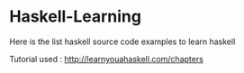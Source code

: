 # Haskell-Learning


Here is the list haskell source code examples to learn haskell

Tutorial used : http://learnyouahaskell.com/chapters
